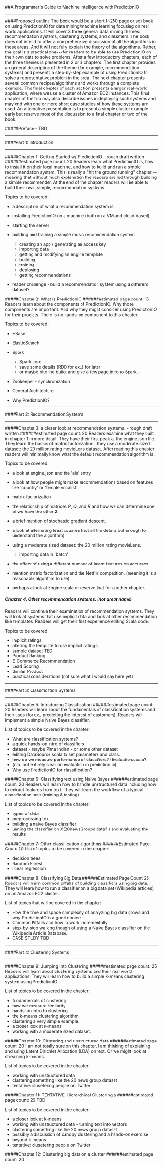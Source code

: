 ##A Programmer's Guide to Machine Intelligence with PredictionIO

---

####Proposed outline
The book would be a short (~250 page or so) book on using PredictionIO for data mining/machine learning focusing on real world applications. It will cover 3 three general data mining themes: recommendation systems, clustering systems, and classifiers. The book does not intend to offer a comprehensive discussion of all the algorithms in these areas. And it will not fully explain the theory of the algorithms. Rather, the goal is a practical one---for readers to be able to use PredictionIO on their own data to solve problems. After a few introductory chapters, each of the three themes is presented in 2 or 3 chapters. The first chapter provides an general description of the theme (for example, recommendation systems) and presents a step-by-step example of using PredictionIO  to solve a representative problem in the area. The next chapter presents several common recipes/algorithms and works through a complete example. The final chapter of each section  presents a larger real-world application, where we use a cluster of Amazon EC2 instances. This final chapter of the trio may also describe issues in deploying such systems and may end with one or more short case studies of how these systems are used. An alternative presentation is to present a simple cluster example early but reserve most of the discussion to a final chapter or two of the book.

#####Preface - 
TBD

---

####Part 1: Introduction

---

#####Chapter 1: Getting Started w/ PredictionIO - rough draft written
######estimated page count: 20
Readers learn what PredictionIO is, how to install it on their local machine, and how to build and run a simple recommendation system. This is really a "hit the ground running" chapter -- meaning that without much explanation the readers are led through building a simple recommender. At the end of the chapter readers will be able to build their own, simple, recommendation systems. 

Topics to be covered:

* a description of what a recommendation system is
* installing PredictionIO on a machine (both on a VM and cloud based)
* starting the server
* building and training a simple music recommendation system

    - creating an app / generating an access key
    - importing data
    - getting and modifying an engine template
    - building
    - training
    - deploying
    - getting recommendations
    
* reader challenge - build a recommendation system using a different dataset? 

#####Chapter 2: What is PredictionIO 
######estimated page count: 15
Readers learn about the components of PredictionIO. Why those components are important. And why they might consider using PredictionIO for their proejcts. There is no hands-on component to this chapter.

Topics to be covered:

* HBase
* ElasticSearch
* Spark

    - Spark core
    - save some details (RDD for ex.,) for later
    - or maybe bite the bullet and give a few page intro to Spark. - 
    
* Zookeeper - synchronization
* General Architecture
* Why PredictionIO?

--- 

####Part 2: Recommendation Systems

---

#####Chapter 3: a closer look at recommendation systems. - rough draft written
######estimated page count: 20
Readers examine what they built in chapter 1 in more detail. They have their first peak at the engine.json file. They learn the basics of matrix factorization. They use a moderate sized dataset: the 20 million rating movieLens dataset. After reading this chapter readers will minimally know what the default recommendation algorithm is.

Topics to be covered:

+ a look at engine.json and the 'als' entry
+ a look at how people might make recommendations based on features like 'country' or 'female vocalist'
+ matrix factorization
+ the relationship of matrices *P*, *Q*, and *R* and how we can determine one of we have the other 2.
+ a brief mention of stochastic gradient descent.
+ a look at alternating least squares (not all the details but enough to understand the algorithm)
+ using a moderate sized dataset: the 20 million rating movieLens.

    - importing data in 'batch'
    
+ the effect of using a different number of latent features on accuracy.
+ mention matrix factorization and the Netflix competition. (meaning it is a reasonable algorithm to use)
+ perhaps a look at Engine.scala or reserve that for another chapter.

##### Chapter 4. Other recommendation systems. (not great name)
Readers will continue their examination of recommendation systems. They will look at systems that use implicit data and look at  other recommendation like templates. Readers will get their first experience editing Scala code.

Topics to be covered:

+ implicit ratings
+ altering the template to use implicit ratings
+ sample dataset TBD
+ Product Ranking
+ E-Commerce Recommendation
+ Lead Scoring
+ Similar Product
+ practical considerations (not sure what I would say here yet)

---

####Part 3: Classification Systems

---

#####Chapter 5: Introducing Classification
######estimated page count: 20
Readers will learn about the fundamentals of classification systems and their uses (for ex., predicting the interest of customers). Readers will implement a simple Naive Bayes classifier.

List of topics to be covered in the chapter:

+ What are classification systems?
+ a quick hands-on intro of classifiers
+ dataset - maybe Pima Indian - or some other dataset 
+ editing DataSource.scala to set parameters and class.
+ how do we measure performance of classifiers? (Evaluation.scala?)
+ (n.b. not entirely clear on evaluation in prediction.io)
+ Why use PredictionIO for classification?

#####Chapter 6: Classifying text using Naive Bayes
######estimated page count: 20
Readers will learn how to handle unstructured data including how to extract features from text. They will learn the workflow of a typical classification task (training & testing)


List of topics to be covered in the chapter:

+ types of data
+ preprocessing text
+ building a naive Bayes classifier
+ unning the classifier on X(20newsGroups data? ) and evaluating the results

#####Chapter 7: Other classification algorithms
######Estimated Page Count 20
List of topics to be covered in the chapter:

+ decision trees
+ Random Forest
+ linear regression 

#####Chapter 8: Classifying Big Data
######Estimated Page Count 25
Readers will learn common pitfalls of building classifiers using big data. They will learn how to run a classifier on a big data set (Wikipedia articles) on an Amazon EC2 cluster.

List of topics that will be covered in the chapter:

+	How the time and space complexity of analyzing big data grows and why PredictionIO is a good choice.
+ 	Common Pitfalls and how to work incrementally
+ step-by-step walking though of using a Naive Bayes classifier on the Wikipedia Article Database.
+ CASE STUDY TBD

---

####Part 4: Clustering Systems

---

#####Chapter 9: Jumping into Clustering
######estimated page count: 25
Readers will learn about clustering systems and their real world applications. They will learn how to build a simple k-means clustering system using PredictionIO.

List of topics to be covered in the chapter:

+ fundamentals of clustering
+ how we measure similarity
+ hands-on intro to clustering
+ the k-means clustering algorithm
+ clustering a very simple example.
+ a closer look at k-means
+ working with a moderate sized dataset.


#####Chapter 10:   Clustering and unstructured data
######estimated page count: 20
I am not totally sure on this chapter. I am thinking of explaining and using Latent Dirichlet Allocation (LDA) on text. Or we might look at streaming k-means. 

List of topics to be covered in the chapter:

+ working with unstructured data 
+ clustering something like the 20 news group dataset
+ tentative: clusetering people on Twitter

#####Chapter 11:   TENTATIVE: Hierarchical Clustering a
######estimated page count: 20
TBD

List of topics to be covered in the chapter:

+ a closer look at k-means
+ working with unstructured data - turning text into vectors
+ clustering something like the 20 news group dataset
+ possibly a discussion of canopy clustering and a hands-on exercise
+ beyond k-means
+ tentative: clusetering people on Twitter

#####Chapter 12:  Clustering big data on a cluster
######estimated page count: 20

